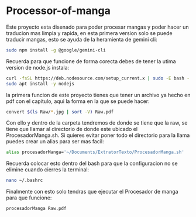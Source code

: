 # Processor-of-manga

Este proyecto esta disenado para poder procesar mangas y poder hacer un traducion mas limpia y rapida, en esta primera version solo se puede traducir mangas, esto se ayuda de la heramienta de gemini cli:

```bash
sudo npm install -g @google/gemini-cli
```
Recuerda para que funcione de forma corecta debes de tener la utima version de node.js instala:
```bash
curl -fsSL https://deb.nodesource.com/setup_current.x | sudo -E bash -
sudo apt install -y nodejs
```
la primera funcion de este proyecto tienes que tener un archivo ya hecho en pdf con el capitulo, aqui la forma en la que se puede hacer: 
```bash
convert $(ls Raw/*.jpg | sort -V) Raw.pdf
```
Con ello y dentro de la carpeta tendremos de donde se tiene que la raw, se tiene que llamar al directorio de donde este ubicado el ProcesadorManga.sh.
Si quieres evitar poner todo el directorio para la llama puedes crear un alias para ser mas facil:
```bash
alias procesadorManga='~/Documents/ExtratorTexto/ProcesadorManga.sh'
```
Recuerda colocar esto dentro del bash para que la configuracion no se elimine cuando cierres la terminal:
``` bash
nano ~/.bashrc
```
Finalmente con esto solo tendras que ejecutar el Procesador de manga para que funcione:
```bash
procesadorManga Raw.pdf
```
